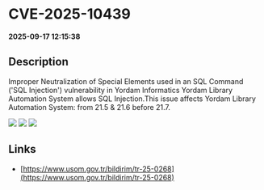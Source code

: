# CVE-2025-10439

**2025-09-17 12:15:38**

## Description
Improper Neutralization of Special Elements used in an SQL Command ('SQL Injection') vulnerability in Yordam Informatics Yordam Library Automation System allows SQL Injection.This issue affects Yordam Library Automation System: from 21.5 & 21.6 before 21.7.

![](https://img.shields.io/static/v1?label=Score&message=9.8&color=red)
![](https://img.shields.io/static/v1?label=Severity&message=CRITICAL&color=red)
![](https://img.shields.io/static/v1?label=CWE&message=SQL&color=green)

## Links
- [https://www.usom.gov.tr/bildirim/tr-25-0268](https://www.usom.gov.tr/bildirim/tr-25-0268)
